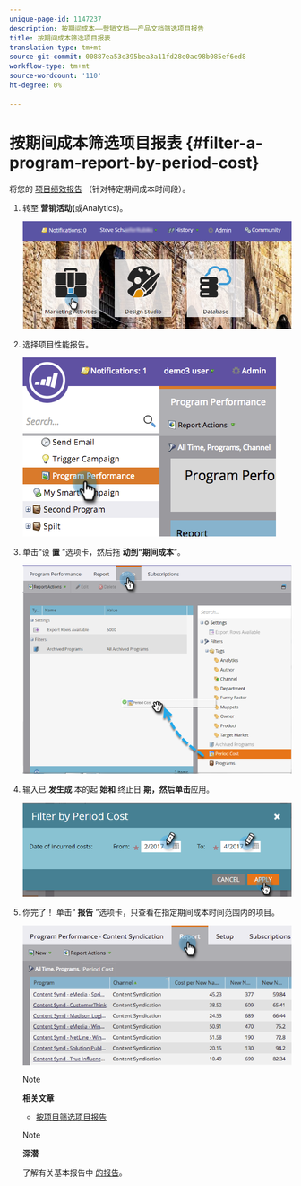 ```yaml
---
unique-page-id: 1147237
description: 按期间成本——营销文档——产品文档筛选项目报告
title: 按期间成本筛选项目报表
translation-type: tm+mt
source-git-commit: 00887ea53e395bea3a11fd28e0ac98b085ef6ed8
workflow-type: tm+mt
source-wordcount: '110'
ht-degree: 0%

---
```



# 按期间成本筛选项目报表 {#filter-a-program-report-by-period-cost}

将您的 [项目绩效报告](create-a-program-performance-report.md) （针对特定期间成本时间段）。

1. 转至 **营销****活动****(**&#x200B;或Analytics)。

   ![](assets/login-marketing-activities-1.png)

1. 选择项目性能报告。

   ![](assets/image2014-9-23-16-3a22-3a52.png)

1. 单击“设 **置** ”选项卡，然后拖 **动到“期间成本**”。

   ![](assets/lm-86194-1.png)

1. 输入已 **发生成** 本的起 **始和** 终止日 **期，然后单击**&#x200B;应用。

   ![](assets/lm-86194-2a-hands.png)

1. 你完了！ 单击“ **报告** ”选项卡，只查看在指定期间成本时间范围内的项目。

   ![](assets/lm-86194-report-tab.png)

   >[!NOTE]
   >
   >**相关文章**
   >
   >    
   >    
   >    * [按项目筛选项目报告](filter-a-program-report-by-program.md)


   >[!NOTE]
   >
   >**深潜**
   >
   >
   >了解有关基本报告中 [的报告](http://docs.marketo.com/display/docs/basic+reporting)。

